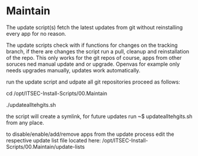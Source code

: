 # Maintain 

The update script(s) fetch the latest updates from git without reinstalling every app for no reason.


The update scripts check with if functions for changes on the tracking branch, if there are changes the script run a pull, cleanup and reinstallation of the repo.
This only works for the git repos of course, apps from other soruces ned manual update and or upgrade. Openvas for example only needs upgrades manually, updates work automatically.

run the update script and udpate all git repositories proceed as follows:



cd /opt/ITSEC-Install-Scripts/00.Maintain

./updatealltehgits.sh



the script will create a symlink, for future updates run
~$ updatealltehgits.sh from any place.

to disable/enable/add/remove apps from the update process edit the respective update list file located here:
/opt/ITSEC-Install-Scripts/00.Maintain/update-lists


